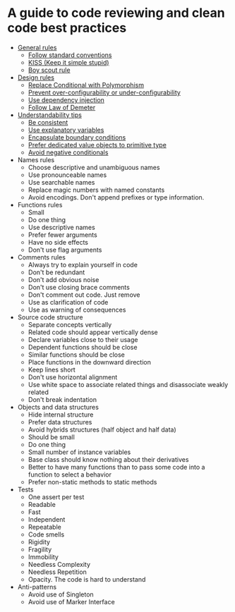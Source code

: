 # A guide to code reviewing and clean code best practices

- [General rules](GeneralRules.md)
    - [Follow standard conventions](GeneralRules.md#follow-standard-conventions)
    - [KISS (Keep it simple stupid)](GeneralRules.md#kiss)
    - [Boy scout rule](GeneralRules.md#boy-scout-rule)
- [Design rules](DesignRules.md)
    - [Replace Conditional with Polymorphism](DesignRules.md#replace-conditional-with-polymorphism)
    - [Prevent over-configurability or under-configurability](DesignRules.md#prevent-over-configurability-or-under-configurability)
    - [Use dependency injection](DesignRules.md#use-dependency-injection)
    - [Follow Law of Demeter](DesignRules.md#follow-law-of-demeter)
- [Understandability tips](UnderstandabilityTips.md)
    - [Be consistent](UnderstandabilityTips.md#BeConsistent)
    - [Use explanatory variables](UnderstandabilityTips.md#UseExplanatoryVariables)
    - [Encapsulate boundary conditions](UnderstandabilityTips.md#EncapsulateBoundaryConditions)
    - [Prefer dedicated value objects to primitive type](UnderstandabilityTips.md#prefer-dedicated-value-objects-to-primitive-type)
    - [Avoid negative conditionals](UnderstandabilityTips.md#avoid-negative-conditionals.)
- Names rules
    - Choose descriptive and unambiguous names
    - Use pronounceable names
    - Use searchable names
    - Replace magic numbers with named constants
    - Avoid encodings. Don't append prefixes or type information.
- Functions rules
    - Small
    - Do one thing
    - Use descriptive names
    - Prefer fewer arguments
    - Have no side effects
    - Don't use flag arguments
- Comments rules
    - Always try to explain yourself in code
    - Don't be redundant
    - Don't add obvious noise
    - Don't use closing brace comments
    - Don't comment out code. Just remove
    - Use as clarification of code
    - Use as warning of consequences
- Source code structure
    - Separate concepts vertically
    - Related code should appear vertically dense
    - Declare variables close to their usage
    - Dependent functions should be close
    - Similar functions should be close
    - Place functions in the downward direction
    - Keep lines short
    - Don't use horizontal alignment
    - Use white space to associate related things and disassociate weakly related
    - Don't break indentation
- Objects and data structures
    - Hide internal structure
    - Prefer data structures
    - Avoid hybrids structures (half object and half data)
    - Should be small
    - Do one thing
    - Small number of instance variables
    - Base class should know nothing about their derivatives
    - Better to have many functions than to pass some code into a function to select a behavior
    - Prefer non-static methods to static methods
- Tests
    - One assert per test
    - Readable
    - Fast
    - Independent
    - Repeatable
    - Code smells
    - Rigidity
    - Fragility
    - Immobility
    - Needless Complexity
    - Needless Repetition
    - Opacity. The code is hard to understand
- Anti-patterns
    - Avoid use of Singleton
    - Avoid use of Marker Interface

